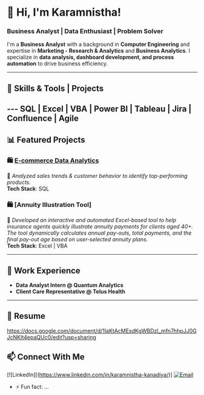 # 👋 Hi, I'm Karamnistha!  

### Business Analyst | Data Enthusiast | Problem Solver  

I'm a **Business Analyst** with a background in **Computer Engineering** and expertise in **Marketing - Research & Analytics** and **Business Analytics**. I specialize in **data analysis, dashboard development, and process automation** to drive business efficiency.  

---

## 🔧 Skills & Tools | Projects 

--- **SQL | Excel | VBA | Power BI | Tableau |  Jira | Confluence | Agile**
---

## 📊 Featured Projects  

### 🛍️ [E-commerce Data Analytics](link-to-repo)  
📌 *Analyzed sales trends & customer behavior to identify top-performing products.*  
**Tech Stack**: SQL

### 🛍️ [Annuity Illustration Tool]
📌 *Developed an interactive and automated Excel-based tool to help insurance agents quickly illustrate annuity payments for clients aged 40+. The tool dynamically calculates annual pay-outs, total payments, and the final pay-out age based on user-selected annuity plans.*  
**Tech Stack**: Excel | VBA

---

## 💼 Work Experience  
- **Data Analyst Intern @ Quantum Analytics**  
- **Client Care Representative @ Telus Health**  

---

## 💼 Resume

https://docs.google.com/document/d/1IaKtAcMEsdKgWBDzI_mfn7hhpJJ0GJcNKIt4epaQUc0/edit?usp=sharing

## 📫 Connect With Me  
[![LinkedIn][(https://www.linkedin.com/in/karamnistha-kanadiya/)]
[![Email](https://img.shields.io/badge/Email-Contact-red)](mailto:kkanadiya@gmail.com) 

- ⚡ Fun fact: ...
